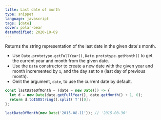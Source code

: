 ```yaml
---
title: Last date of month
type: snippet
language: javascript
tags: [date]
cover: polar-bear
dateModified: 2020-10-09
---
```


Returns the string representation of the last date in the given date's month.

- Use `Date.prototype.getFullYear()`, `Date.prototype.getMonth()` to get the current year and month from the given date.
- Use the `Date` constructor to create a new date with the given year and month incremented by `1`, and the day set to `0` (last day of previous month).
- Omit the argument, `date`, to use the current date by default.

```js
const lastDateOfMonth = (date = new Date()) => {
  let d = new Date(date.getFullYear(), date.getMonth() + 1, 0);
  return d.toISOString().split('T')[0];
};
```

```js
lastDateOfMonth(new Date('2015-08-11')); // '2015-08-30'
```
